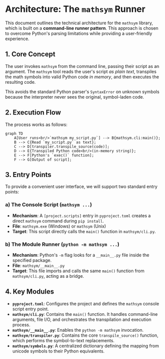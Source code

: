 # Architecture: The `mathsym` Runner

This document outlines the technical architecture for the `mathsym` library, which is built on a **command-line runner pattern**. This approach is chosen to overcome Python's parsing limitations while providing a user-friendly experience.

## 1. Core Concept

The user invokes `mathsym` from the command line, passing their script as an argument. The `mathsym` tool reads the user's script *as plain text*, transpiles the math symbols into valid Python code *in memory*, and then executes the resulting code.

This avoids the standard Python parser's `SyntaxError` on unknown symbols because the interpreter never sees the original, symbol-laden code.

## 2. Execution Flow

The process works as follows:

```mermaid
graph TD
    A[User runs<br/>`mathsym my_script.py`] --> B{mathsym.cli:main()};
    B --> C{Read `my_script.py` as text};
    C --> D[transpiler.transpile_source(code)];
    D --> E{Transpiled Python code<br/>(in-memory string)};
    E --> F[Python's `exec()` function];
    F --> G[Output of script];
```

## 3. Entry Points

To provide a convenient user interface, we will support two standard entry points:

### a) The Console Script (`mathsym ...`)

- **Mechanism**: A `[project.scripts]` entry in `pyproject.toml` creates a direct `mathsym` command during `pip install`.
- **File**: `mathsym.exe` (Windows) or `mathsym` (Unix)
- **Target**: This script directly calls the `main()` function in `mathsym/cli.py`.

### b) The Module Runner (`python -m mathsym ...`)

- **Mechanism**: Python's `-m` flag looks for a `__main__.py` file inside the specified package.
- **File**: `mathsym/__main__.py`
- **Target**: This file imports and calls the same `main()` function from `mathsym/cli.py`, acting as a bridge.

## 4. Key Modules

- **`pyproject.toml`**: Configures the project and defines the `mathsym` console script entry point.
- **`mathsym/cli.py`**: Contains the `main()` function. It handles command-line arguments, file I/O, and orchestrates the transpilation and execution process.
- **`mathsym/__main__.py`**: Enables the `python -m mathsym` invocation.
- **`mathsym/transpiler.py`**: Contains the core `transpile_source()` function, which performs the symbol-to-text replacements.
- **`mathsym/symbols.py`**: A centralized dictionary defining the mapping from unicode symbols to their Python equivalents. 